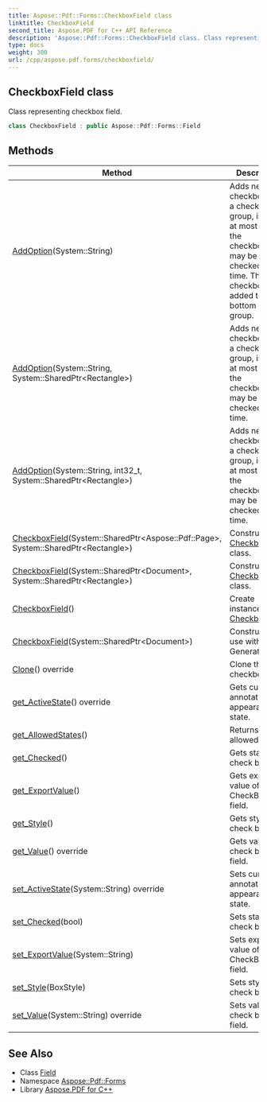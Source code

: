 ```yaml
---
title: Aspose::Pdf::Forms::CheckboxField class
linktitle: CheckboxField
second_title: Aspose.PDF for C++ API Reference
description: 'Aspose::Pdf::Forms::CheckboxField class. Class representing checkbox field in C++.'
type: docs
weight: 300
url: /cpp/aspose.pdf.forms/checkboxfield/
---
```

## CheckboxField class


Class representing checkbox field.

```cpp
class CheckboxField : public Aspose::Pdf::Forms::Field
```

## Methods

| Method | Description |
| --- | --- |
| [AddOption](./addoption/)(System::String) | Adds new checkbox into a checkbox group, in which at most one of the checkboxes may be checked at any time. The new checkbox is added to the bottom of the group. |
| [AddOption](./addoption/)(System::String, System::SharedPtr\<Rectangle\>) | Adds new checkbox into a checkbox group, in which at most one of the checkboxes may be checked at any time. |
| [AddOption](./addoption/)(System::String, int32_t, System::SharedPtr\<Rectangle\>) | Adds new checkbox into a checkbox group, in which at most one of the checkboxes may be checked at any time. |
| [CheckboxField](./checkboxfield/)(System::SharedPtr\<Aspose::Pdf::Page\>, System::SharedPtr\<Rectangle\>) | Constructor for [CheckboxField](./) class. |
| [CheckboxField](./checkboxfield/)(System::SharedPtr\<Document\>, System::SharedPtr\<Rectangle\>) | Constructor for [CheckboxField](./) class. |
| [CheckboxField](./checkboxfield/)() | Create instance of [CheckboxField](./). |
| [CheckboxField](./checkboxfield/)(System::SharedPtr\<Document\>) | Constructor to use with Generator. |
| [Clone](./clone/)() override | Clone the checkbox. |
| [get_ActiveState](./get_activestate/)() override | Gets current annotation appearance state. |
| [get_AllowedStates](./get_allowedstates/)() | Returns list of allowed states. |
| [get_Checked](./get_checked/)() | Gets state of check box. |
| [get_ExportValue](./get_exportvalue/)() | Gets export value of CheckBox field. |
| [get_Style](./get_style/)() | Gets style of check box. |
| [get_Value](./get_value/)() override | Gets value of check box field. |
| [set_ActiveState](./set_activestate/)(System::String) override | Sets current annotation appearance state. |
| [set_Checked](./set_checked/)(bool) | Sets state of check box. |
| [set_ExportValue](./set_exportvalue/)(System::String) | Sets export value of CheckBox field. |
| [set_Style](./set_style/)(BoxStyle) | Sets style of check box. |
| [set_Value](./set_value/)(System::String) override | Sets value of check box field. |
## See Also

* Class [Field](../field/)
* Namespace [Aspose::Pdf::Forms](../)
* Library [Aspose.PDF for C++](../../)
